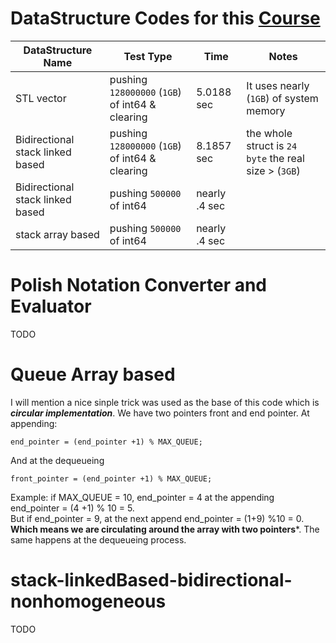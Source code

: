 # DataStructure Codes for this [Course](https://www.youtube.com/playlist?list=PLoK2Lr1miEm-5zCzKE8siQezj9rvQlnca)

| DataStructure Name               | Test Type                                       | Time          | Notes                                                 |
|----------------------------------|-------------------------------------------------|---------------|-------------------------------------------------------|
| STL vector                       | pushing `128000000` (`1GB`) of int64 & clearing | 5.0188 sec    | It uses nearly (`1GB`) of system memory               |
| Bidirectional stack linked based | pushing `128000000` (`1GB`) of int64 & clearing | 8.1857 sec    | the whole struct is `24 byte` the real size > (`3GB`) |
| Bidirectional stack linked based | pushing `500000` of int64                       | nearly .4 sec |                                                       |
| stack array based                | pushing `500000` of int64                       | nearly .4 sec |                                                       |



# Polish Notation Converter and Evaluator
TODO 


# Queue Array based
I will mention a nice sinple trick was used as the base of this code which is ***circular implementation***. We have two pointers front and end pointer. At appending: 
```
end_pointer = (end_pointer +1) % MAX_QUEUE;
```
And at the dequeueing
```
front_pointer = (end_pointer +1) % MAX_QUEUE;
```

Example: if MAX_QUEUE = 10, end_pointer = 4 at the appending end_pointer = (4 +1) % 10 = 5. </br>
But if end_pointer = 9, at the next append end_pointer = (1+9) %10 = 0. **Which means we are circulating around the array with two pointers***. The same happens at the dequeueing process.


# stack-linkedBased-bidirectional-nonhomogeneous
TODO
